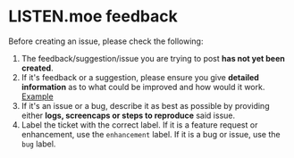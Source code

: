 # LISTEN.moe feedback
Before creating an issue, please check the following:
1. The feedback/suggestion/issue you are trying to post __has not yet been created__.
2. If it's feedback or a suggestion, please ensure you give __detailed information__ as to what could be improved and how would it work. [Example](https://github.com/LISTEN-moe/feedback/issues/1)
3. If it's an issue or a bug, describe it as best as possible by providing either __logs, screencaps or steps to reproduce__ said issue.
4. Label the ticket with the correct label. If it is a feature request or enhancement, use the `enhancement` label. If it is a bug or issue, use the `bug` label.
